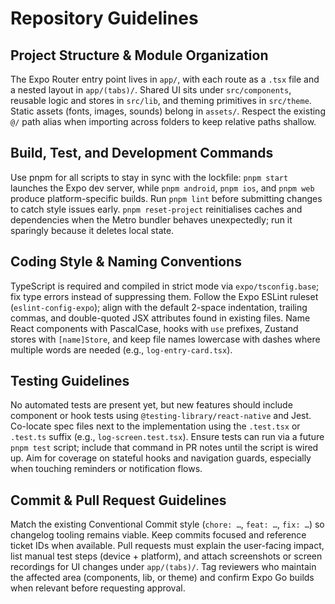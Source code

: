# Repository Guidelines

## Project Structure & Module Organization
The Expo Router entry point lives in `app/`, with each route as a `.tsx` file and a nested layout in `app/(tabs)/`. Shared UI sits under `src/components`, reusable logic and stores in `src/lib`, and theming primitives in `src/theme`. Static assets (fonts, images, sounds) belong in `assets/`. Respect the existing `@/` path alias when importing across folders to keep relative paths shallow.

## Build, Test, and Development Commands
Use pnpm for all scripts to stay in sync with the lockfile: `pnpm start` launches the Expo dev server, while `pnpm android`, `pnpm ios`, and `pnpm web` produce platform-specific builds. Run `pnpm lint` before submitting changes to catch style issues early. `pnpm reset-project` reinitialises caches and dependencies when the Metro bundler behaves unexpectedly; run it sparingly because it deletes local state.

## Coding Style & Naming Conventions
TypeScript is required and compiled in strict mode via `expo/tsconfig.base`; fix type errors instead of suppressing them. Follow the Expo ESLint ruleset (`eslint-config-expo`); align with the default 2-space indentation, trailing commas, and double-quoted JSX attributes found in existing files. Name React components with PascalCase, hooks with `use` prefixes, Zustand stores with `[name]Store`, and keep file names lowercase with dashes where multiple words are needed (e.g., `log-entry-card.tsx`).

## Testing Guidelines
No automated tests are present yet, but new features should include component or hook tests using `@testing-library/react-native` and Jest. Co-locate spec files next to the implementation using the `.test.tsx` or `.test.ts` suffix (e.g., `log-screen.test.tsx`). Ensure tests can run via a future `pnpm test` script; include that command in PR notes until the script is wired up. Aim for coverage on stateful hooks and navigation guards, especially when touching reminders or notification flows.

## Commit & Pull Request Guidelines
Match the existing Conventional Commit style (`chore: …`, `feat: …`, `fix: …`) so changelog tooling remains viable. Keep commits focused and reference ticket IDs when available. Pull requests must explain the user-facing impact, list manual test steps (device + platform), and attach screenshots or screen recordings for UI changes under `app/(tabs)/`. Tag reviewers who maintain the affected area (components, lib, or theme) and confirm Expo Go builds when relevant before requesting approval.
